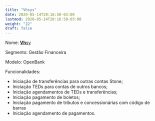 ```yaml
---
title: "Vhsys"
date: 2020-05-14T20:16:50-03:00
lastmod: 2020-05-14T20:16:50-03:00
weight: "22"
draft: false
---
```



Nome: [**Vh**sy](https://vhsys.com.br/)

Segmento: Gestão Financeira

Modelo: OpenBank

Funcionalidades:
  * Iniciação de transferências para outras contas Stone;
  * Iniciação TEDs para contas de outros bancos;
  * Iniciação agendamentos de TEDs e transferências;
  * Iniciação pagamento de boletos;
  * Iniciação pagamento de tributos e concessionárias com código de barras
  * Iniciação agendamento de pagamentos.
